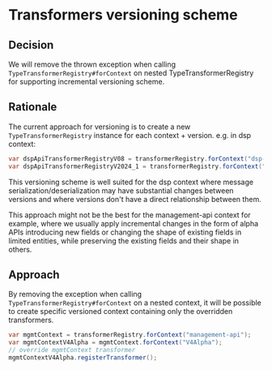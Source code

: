# Transformers versioning scheme

## Decision

We will remove the thrown exception when calling `TypeTransformerRegistry#forContext` on nested TypeTransformerRegistry
for supporting incremental versioning scheme.

## Rationale

The current approach for versioning is to create a new `TypeTransformerRegistry` instance for each context + version.
e.g. in dsp context:

```java
var dspApiTransformerRegistryV08 = transformerRegistry.forContext("dsp-api:v0.8");
var dspApiTransformerRegistryV2024_1 = transformerRegistry.forContext("dsp-api:2024/1");
```

This versioning scheme is well suited for the dsp context where message serialization/deserialization may have substantial changes
between versions and where versions don't have a direct relationship between them.

This approach might not be the best for the management-api context for example, where we usually apply incremental
changes in the form of alpha APIs introducing new fields or changing the shape of existing fields in limited entities,
while preserving the existing fields and their shape in others.

## Approach

By removing the exception when calling `TypeTransformerRegistry#forContext` on a nested context, it will be possible to
create specific versioned context containing only the overridden transformers.

```java
var mgmtContext = transformerRegistry.forContext("management-api");
var mgmtContextV4Alpha = mgmtContext.forContext("V4Alpha");
// override mgmtContext transformer
mgmtContextV4Alpha.registerTransformer();
```